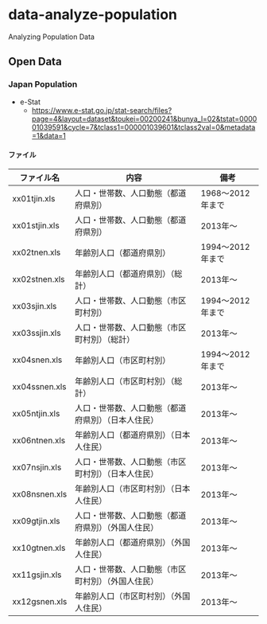 # data-analyze-population
Analyzing Population Data



## Open Data

### Japan Population

- e-Stat
    - https://www.e-stat.go.jp/stat-search/files?page=4&layout=dataset&toukei=00200241&bunya_l=02&tstat=000001039591&cycle=7&tclass1=000001039601&tclass2val=0&metadata=1&data=1


#### ファイル

|ファイル名   |内容                                              | 備考   |
|-------------|--------------------------------------------------|--------|
|xx01tjin.xls |人口・世帯数、人口動態（都道府県別）              | 1968〜2012年まで|
|xx01stjin.xls|人口・世帯数、人口動態（都道府県別）              | 2013年〜|
|xx02tnen.xls |年齢別人口（都道府県別）                          | 1994〜2012年まで|
|xx02stnen.xls|年齢別人口（都道府県別）（総計）                  | 2013年〜|
|xx03sjin.xls |人口・世帯数、人口動態（市区町村別）              | 1994〜2012年まで|
|xx03ssjin.xls|人口・世帯数、人口動態（市区町村別）（総計）      | 2013年〜|
|xx04snen.xls |年齢別人口（市区町村別）                          | 1994〜2012年まで|
|xx04ssnen.xls|年齢別人口（市区町村別）（総計）                  | 2013年〜|
|xx05ntjin.xls|人口・世帯数、人口動態（都道府県別）（日本人住民）| 2013年〜|
|xx06ntnen.xls|年齢別人口（都道府県別）（日本人住民）            | 2013年〜|
|xx07nsjin.xls|人口・世帯数、人口動態（市区町村別）（日本人住民）| 2013年〜|
|xx08nsnen.xls|年齢別人口（市区町村別）（日本人住民）            | 2013年〜|
|xx09gtjin.xls|人口・世帯数、人口動態（都道府県別）（外国人住民）| 2013年〜|
|xx10gtnen.xls|年齢別人口（都道府県別）（外国人住民）            | 2013年〜|
|xx11gsjin.xls|人口・世帯数、人口動態（市区町村別）（外国人住民）| 2013年〜|
|xx12gsnen.xls|年齢別人口（市区町村別）（外国人住民）            | 2013年〜|
 
 
 
